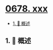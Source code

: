 # [0678. xxx](https://github.com/Tdahuyou/TNotes.leetcode/tree/main/notes/0678.%20xxx)

<!-- region:toc -->

- [1. 📝 概述](#1--概述)

<!-- endregion:toc -->

## 1. 📝 概述
